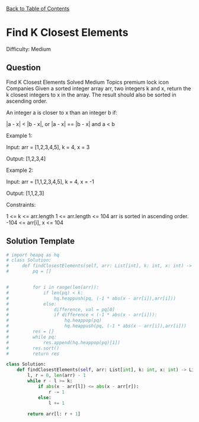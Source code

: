 [Back to Table of Contents](../../README.md)

# Find K Closest Elements
Difficulty: Medium

## Question
Find K Closest Elements
Solved
Medium
Topics
premium lock icon
Companies
Given a sorted integer array arr, two integers k and x, return the k closest integers to x in the array. The result should also be sorted in ascending order.

An integer a is closer to x than an integer b if:

|a - x| < |b - x|, or
|a - x| == |b - x| and a < b
 

Example 1:

Input: arr = [1,2,3,4,5], k = 4, x = 3

Output: [1,2,3,4]

Example 2:

Input: arr = [1,1,2,3,4,5], k = 4, x = -1

Output: [1,1,2,3]

 

Constraints:

1 <= k <= arr.length
1 <= arr.length <= 104
arr is sorted in ascending order.
-104 <= arr[i], x <= 104

## Solution Template
```python
# import heapq as hq
# class Solution:
#     def findClosestElements(self, arr: List[int], k: int, x: int) -> List[int]:
#         pq = []


#         for i in range(len(arr)):
#             if len(pq) < k:
#                 hq.heappush(pq, (-1 * abs(x - arr[i]),arr[i]))
#             else:
#                 difference, val = pq[0]
#                 if difference < (-1 * abs(x - arr[i])):
#                     hq.heappop(pq)
#                     hq.heappush(pq, (-1 * abs(x - arr[i]),arr[i]))
#         res = []
#         while pq:
#             res.append(hq.heappop(pq)[1])
#         res.sort()
#         return res

class Solution:
    def findClosestElements(self, arr: List[int], k: int, x: int) -> List[int]:
        l, r = 0, len(arr) - 1
        while r - l >= k:
            if abs(x - arr[l]) <= abs(x - arr[r]):
                r -= 1
            else:
                l += 1
        
        return arr[l: r + 1]
```
